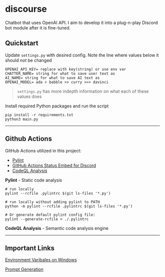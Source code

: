 # discourse

Chatbot that uses OpenAI API. I aim to develop it into a plug-n-play Discord bot module after it is fine-tuned.

## Quickstart

Update `settings.py` with desired config. Note the line where values below it should *not* be changed

    OPENAI_API_KEY= replace with key(string) or use env var
    CHATTER_NAME= string for what to save user text as
    AI_NAME= string for what to save AI text as
    OPENAI_MODEL= ada > babble >> curry >>> davinci

> `settings.py` has more indepth information on what each of these values does

Install required Python packages and run the script

    pip install -r requirements.txt
    python3 main.py

-----------------------

## Github Actions

GitHub Actions utilized in this project:

- [Pylint](https://pypi.org/project/pylint/)
- [GitHub Actions Status Embed for Discord](https://github.com/marketplace/actions/github-actions-status-embed-for-discord)
- [CodeQL Analysis](https://github.com/github/codeql-action)

**Pylint** - Static code analysis

    # run locally
    pylint --rcfile .pylintrc $(git ls-files '*.py')

    # run locally without adding pylint to PATH
    python -m pylint --rcfile .pylintrc $(git ls-files '*.py')

    # Or generate default pylint config file:
    pylint --generate-rcfile > ./.pylintrc

**CodeQL Analysis** - Semantic code analysis engine

-----------------------

## Important Links

[Environment Varibales on Windows](https://docs.oracle.com/en/database/oracle/machine-learning/oml4r/1.5.1/oread/creating-and-modifying-environment-variables-on-windows.html)

[Prompt Generation](https://help.openai.com/en/articles/6654000-best-practices-for-prompt-engineering-with-openai-api)
